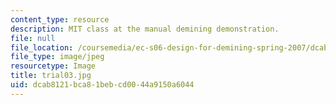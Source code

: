 ```yaml
---
content_type: resource
description: MIT class at the manual demining demonstration.
file: null
file_location: /coursemedia/ec-s06-design-for-demining-spring-2007/dcab8121bca81bebcd0044a9150a6044_trial03.jpg
file_type: image/jpeg
resourcetype: Image
title: trial03.jpg
uid: dcab8121-bca8-1beb-cd00-44a9150a6044
---
```

